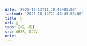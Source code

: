 ```yaml
---
date: '2025-10-13T11:30:43+08:00'
lastmod: '2025-10-14T21:46:45-08:00'
title: 󰦸
url: 󰦸
tags: [柘, 柘]
src: GHZR, DCCV
note:
---
```

